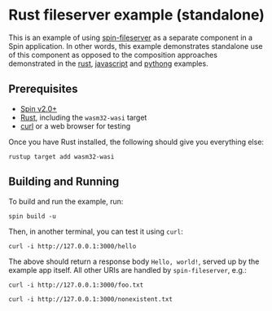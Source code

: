 # Rust fileserver example (standalone)

This is an example of using [spin-fileserver](https://github.com/fermyon/spin-fileserver)
as a separate component in a Spin application. In other words, this example demonstrates
standalone use of this component as opposed to the composition approaches demonstrated
in the [rust](../rust), [javascript](../javascript/) and [pythong](../python/) examples.

## Prerequisites

- [Spin v2.0+](https://developer.fermyon.com/spin/install)
- [Rust](https://rustup.rs/), including the `wasm32-wasi` target
- [curl](https://curl.se/download.html) or a web browser for testing
  
Once you have Rust installed, the following should give you everything else:

```shell
rustup target add wasm32-wasi
```

## Building and Running

To build and run the example, run:

```shell
spin build -u
```

Then, in another terminal, you can test it using `curl`:

```shell
curl -i http://127.0.0.1:3000/hello
```

The above should return a response body `Hello, world!`, served up by the
example app itself.  All other URIs are handled by `spin-fileserver`, e.g.:

```shell
curl -i http://127.0.0.1:3000/foo.txt
```

```shell
curl -i http://127.0.0.1:3000/nonexistent.txt
```
